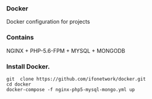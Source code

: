 ### Docker
Docker configuration for projects

### Contains 
NGINX +  PHP-5.6-FPM +  MYSQL + MONGODB

### Install Docker.
```
git  clone https://github.com/ifonetwork/docker.git
cd docker
docker-compose -f nginx-php5-mysql-mongo.yml up

```

 